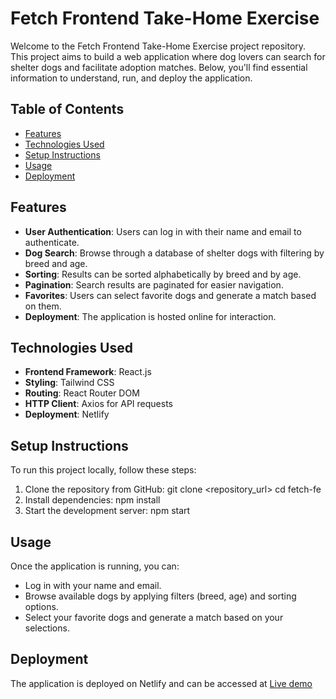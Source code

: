 # Fetch Frontend Take-Home Exercise

Welcome to the Fetch Frontend Take-Home Exercise project repository. This project aims to build a web application where dog lovers can search for shelter dogs and facilitate adoption matches. Below, you'll find essential information to understand, run, and deploy the application.

## Table of Contents

- [Features](#features)
- [Technologies Used](#technologies-used)
- [Setup Instructions](#setup-instructions)
- [Usage](#usage)
- [Deployment](#deployment)

## Features

- **User Authentication**: Users can log in with their name and email to authenticate.
- **Dog Search**: Browse through a database of shelter dogs with filtering by breed and age.
- **Sorting**: Results can be sorted alphabetically by breed and by age.
- **Pagination**: Search results are paginated for easier navigation.
- **Favorites**: Users can select favorite dogs and generate a match based on them.
- **Deployment**: The application is hosted online for interaction.

## Technologies Used

- **Frontend Framework**: React.js
- **Styling**: Tailwind CSS
- **Routing**: React Router DOM
- **HTTP Client**: Axios for API requests
- **Deployment**: Netlify

## Setup Instructions

To run this project locally, follow these steps:

1. Clone the repository from GitHub:
   git clone <repository_url>
   cd fetch-fe
2. Install dependencies:
   npm install
3. Start the development server:
   npm start

## Usage

Once the application is running, you can:

- Log in with your name and email.
- Browse available dogs by applying filters (breed, age) and sorting options.
- Select your favorite dogs and generate a match based on your selections.

## Deployment

The application is deployed on Netlify and can be accessed at [Live demo](https://fetchfrontend.netlify.app/login)

